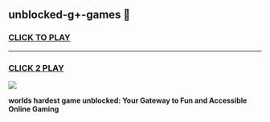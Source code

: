 
## unblocked-g+-games 👋
<h3>
<a href="https://premium.freeplayer.one?title=unblocked-g+-games&ref=14F">CLICK TO PLAY</a></h3>
<hr>

<h3>
<a href="https://premium.freeplayer.one?title=unblocked-g+-games&ref=14F">CLICK 2 PLAY</a>
  
</h3>

<a href="https://premium.freeplayer.one?title=unblocked-g+-games&ref=12F/"><img src="https://clearcache.store/games.png"></a>


**worlds hardest game unblocked: Your Gateway to Fun and Accessible Online Gaming**
